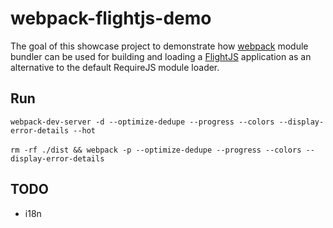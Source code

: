 webpack-flightjs-demo
=====================

The goal of this showcase project to demonstrate how <a href="http://webpack.github.io/">webpack</a> module bundler can be used for building and loading a <a href="http://flightjs.github.io/">FlightJS</a> application as an alternative to the default RequireJS module loader.

Run
---

`webpack-dev-server -d --optimize-dedupe --progress --colors --display-error-details --hot`
<br/>
<br/>
`rm -rf ./dist && webpack -p --optimize-dedupe --progress --colors --display-error-details`

TODO
----
 - i18n

